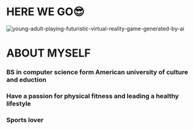 # HERE WE GO😎
<!--
**SayyedSuheir/SayyedSuheir** is a ✨ _special_ ✨ repository because its `README.md` (this file) appears on your GitHub profile.

Here are some ideas to get you started:

- 🔭 I’m currently working on ...
- 🌱 I’m currently learning ...
- 👯 I’m looking to collaborate on ...
- 🤔 I’m looking for help with ...
- 💬 Ask me about ...
- 📫 How to reach me: ...
- 😄 Pronouns: ...
- ⚡ Fun fact: ...
-->
![young-adult-playing-futuristic-virtual-reality-game-generated-by-ai](https://github.com/SayyedSuheir/SayyedSuheir/assets/37812228/bd5deb73-ef89-4247-ac83-8e704968b796)

# ABOUT MYSELF
### BS in computer science form American university of culture and eduction
### Have a passion for physical fitness and leading a healthy lifestyle 
### Sports lover





